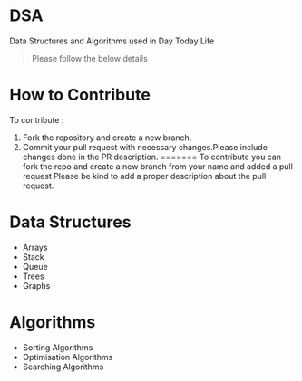 # DSA
Data Structures and Algorithms used in Day Today Life

> Please follow the below details 

# How to Contribute
To contribute :
1. Fork the repository and create a new branch.
2. Commit your pull request with necessary changes.Please include changes done in the PR description.
=======
To contribute you can fork the repo and create a new branch from your name and added a pull request
Please be kind to add a proper description about the pull request.

# Data Structures
- Arrays
- Stack
- Queue
- Trees
- Graphs

# Algorithms
- Sorting Algorithms
- Optimisation Algorithms
- Searching Algorithms


